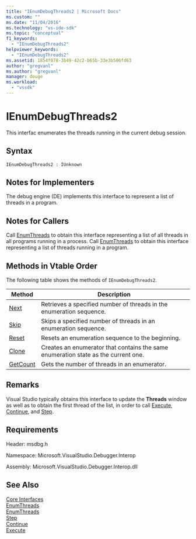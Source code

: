 ```yaml
---
title: "IEnumDebugThreads2 | Microsoft Docs"
ms.custom: ""
ms.date: "11/04/2016"
ms.technology: "vs-ide-sdk"
ms.topic: "conceptual"
f1_keywords: 
  - "IEnumDebugThreads2"
helpviewer_keywords: 
  - "IEnumDebugThreads2"
ms.assetid: 1854f078-3b49-42c2-b65b-33e3b506fd63
author: "gregvanl"
ms.author: "gregvanl"
manager: douge
ms.workload: 
  - "vssdk"
---
```

# IEnumDebugThreads2
This interfac enumerates the threads running in the current debug session.  
  
## Syntax  
  
```  
IEnumDebugThreads2 : IUnknown  
```  
  
## Notes for Implementers  
 The debug engine (DE) implements this interface to represent a list of threads in a program.  
  
## Notes for Callers  
 Call [EnumThreads](../../../extensibility/debugger/reference/idebugprocess2-enumthreads.md) to obtain this interface representing a list of all threads in all programs running in a process. Call [EnumThreads](../../../extensibility/debugger/reference/idebugprogram2-enumthreads.md) to obtain this interface representing a list of threads running in a program.  
  
## Methods in Vtable Order  
 The following table shows the methods of `IEnumDebugThreads2`.  
  
|Method|Description|  
|------------|-----------------|  
|[Next](../../../extensibility/debugger/reference/ienumdebugthreads2-next.md)|Retrieves a specified number of threads in the enumeration sequence.|  
|[Skip](../../../extensibility/debugger/reference/ienumdebugthreads2-skip.md)|Skips a specified number of threads in an enumeration sequence.|  
|[Reset](../../../extensibility/debugger/reference/ienumdebugthreads2-reset.md)|Resets an enumeration sequence to the beginning.|  
|[Clone](../../../extensibility/debugger/reference/ienumdebugthreads2-clone.md)|Creates an enumerator that contains the same enumeration state as the current one.|  
|[GetCount](../../../extensibility/debugger/reference/ienumdebugthreads2-getcount.md)|Gets the number of threads in an enumerator.|  
  
## Remarks  
 Visual Studio typically obtains this interface to update the **Threads** window as well as to obtain the first thread of the list, in order to call [Execute](../../../extensibility/debugger/reference/idebugprocess3-execute.md), [Continue](../../../extensibility/debugger/reference/idebugprocess3-continue.md), and [Step](../../../extensibility/debugger/reference/idebugprocess3-step.md).  
  
## Requirements  
 Header: msdbg.h  
  
 Namespace: Microsoft.VisualStudio.Debugger.Interop  
  
 Assembly: Microsoft.VisualStudio.Debugger.Interop.dll  
  
## See Also  
 [Core Interfaces](../../../extensibility/debugger/reference/core-interfaces.md)   
 [EnumThreads](../../../extensibility/debugger/reference/idebugprocess2-enumthreads.md)   
 [EnumThreads](../../../extensibility/debugger/reference/idebugprogram2-enumthreads.md)   
 [Step](../../../extensibility/debugger/reference/idebugprocess3-step.md)   
 [Continue](../../../extensibility/debugger/reference/idebugprocess3-continue.md)   
 [Execute](../../../extensibility/debugger/reference/idebugprocess3-execute.md)